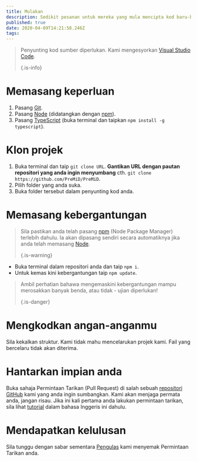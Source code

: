 ```yaml
---
title: Mulakan
description: Sedikit pesanan untuk mereka yang mula mencipta kod baru-baru ini
published: true
date: 2020-04-09T14:21:58.246Z
tags:
---
```


> Penyunting kod sumber diperlukan. Kami mengesyorkan [Visual Studio Code](https://code.visualstudio.com/). 
> 
> {.is-info}

# Memasang keperluan
1. Pasang [Git](https://git-scm.com/).
2. Pasang [Node](https://nodejs.org/en/) (didatangkan dengan [npm](https://www.npmjs.com/)).
3. Pasang [TypeScript](https://www.typescriptlang.org/index.html#download-links) (buka terminal dan taipkan `npm install -g typescript`).

# Klon projek
1. Buka terminal dan taip `git clone URL`. **Gantikan URL dengan pautan repositori yang anda ingin menyumbang** cth. `git clone https://github.com/PreMiD/PreMiD`.
2. Pilih folder yang anda suka.
3. Buka folder tersebut dalam penyunting kod anda.

# Memasang kebergantungan
> Sila pastikan anda telah pasang [npm](https://www.npmjs.com/) (Node Package Manager) terlebih dahulu. Ia akan dipasang sendiri secara automatiknya jika anda telah memasang [Node](https://nodejs.org/en/). 
> 
> {.is-warning}

- Buka terminal dalam repositori anda dan taip `npm i`.
- Untuk kemas kini kebergantungan taip `npm update`.

> Ambil perhatian bahawa mengemaskini kebergantungan mampu merosakkan banyak benda, atau tidak - ujian diperlukan! 
> 
> {.is-danger}

# Mengkodkan angan-anganmu
Sila kekalkan struktur. Kami tidak mahu mencelarukan projek kami. Fail yang bercelaru tidak akan diterima.

# Hantarkan impian anda
Buka sahaja Permintaan Tarikan (Pull Request) di salah sebuah [repositori GitHub](https://github.com/PreMiD/) kami yang anda ingin sumbangkan. Kami akan menjaga permata anda, jangan risau. Jika ini kali pertama anda lakukan permintaan tarikan, sila lihat [tutorial](https://help.github.com/en/articles/creating-a-pull-request) dalam bahasa Inggeris ini dahulu.

# Mendapatkan kelulusan
Sila tunggu dengan sabar sementara [Pengulas](https://docs.premid.app/en/dev/presence/guidelines#presence-reviewers) kami menyemak Permintaan Tarikan anda.
